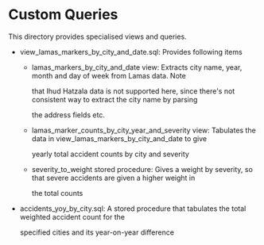 # Custom Queries

This directory provides specialised views and queries.

* view\_lamas\_markers\_by\_city\_and\_date.sql: Provides following items
  * lamas\_markers\_by\_city\_and\_date view: Extracts city name, year, month and day of week from Lamas data. Note

    that Ihud Hatzala data is not supported here, since there's not consistent way to extract the city name by parsing

    the address fields etc.

  * lamas\_marker\_counts\_by\_city\_year\_and\_severity view: Tabulates the data in view\_lamas\_markers\_by\_city\_and\_date to give

    yearly total accident counts by city and severity

  * severity\_to\_weight stored procedure: Gives a weight by severity, so that severe accidents are given a higher weight in

    the total counts
* accidents\_yoy\_by\_city.sql: A stored procedure that tabulates the total weighted accident count for the

  specified cities and its year-on-year difference 

